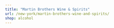 ```yaml
---
title: "Martin Brothers Wine & Spirits"
url: /new-york/martin-brothers-wine-and-spirits/
shop: alcohol
---
```

